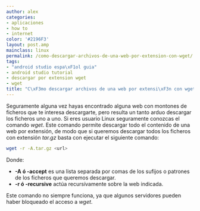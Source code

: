 ```yaml
---
author: alex
categories:
- aplicaciones
- how to
- internet
color: '#2196F3'
layout: post.amp
mainclass: linux
permalink: /como-descargar-archivos-de-una-web-por-extension-con-wget/
tags:
- "android studio espa\xF1ol guia"
- android studio tutorial
- descargar por extension wget
- wget
title: "C\xF3mo descargar archivos de una web por extensi\xF3n con wget"
---
```


Seguramente alguna vez hayas encontrado alguna web con montones de ficheros que te interesa descargarte, pero resulta un tanto arduo descargar los ficheros uno a uno. Si eres usuario Linux seguramente conozcas el comando *wget*. Este comando permite descargar todo el contenido de una web por extensión, de modo que si queremos descargar todos los ficheros con extensión *tar.gz* basta con ejecutar el siguiente comando:

<!--more-->

```bash
wget -r -A.tar.gz <url>

```

Donde:

  * **-A ó -accept** es una lista separada por comas de los sufijos o patrones de los ficheros que queremos descargar.
  * **-r ó -recursive** actúa recursívamente sobre la web indicada.

Este comando no siempre funciona, ya que algunos servidores pueden haber bloqueado el acceso a *wget*.




</url>